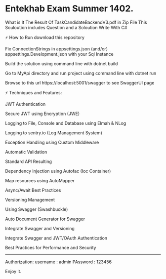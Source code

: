 # Entekhab Exam Summer 1402.


What is It
The Result Of TaskCandidateBackendV3.pdf in Zip File This Souloution includes Question and a Soloution Write With C#

⚡️ How to Run
download this repository

Fix ConnectionStrings in appsettings.json (and/or) appsettings.Development.json with your Sql Instance

Build the solution using command line with dotnet build

Go to MyApi directory and run project using command line with dotnet run

Browse to this url https://localhost:5001/swagger to see SwaggerUI page

⚡️ Techniques and Features:

JWT Authentication

Secure JWT using Encryption (JWE)

Logging to File, Console and Database using Elmah & NLog

Logging to sentry.io (Log Management System)

Exception Handling using Custom Middleware

Automatic Validation

Standard API Resulting

Dependency Injection using Autofac (Ioc Container)

Map resources using AutoMapper

Async/Await Best Practices

Versioning Management

Using Swagger (Swashbuckle)

Auto Document Generator for Swagger

Integrate Swagger and Versioning

Integrate Swagger and JWT/OAuth Authentication

Best Practices for Performance and Security

----

Authorization:
username : admin
PAssword : 123456

Enjoy it.
